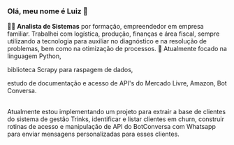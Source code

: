 ### Olá, meu nome é Luiz 👋

👨‍💼 **Analista de Sistemas** por formação, empreendedor em empresa familiar. Trabalhei com logística, produção, finanças e área fiscal, sempre utilizando a tecnologia para auxiliar no diagnóstico e na resolução de problemas, bem como na otimização de processos.
🚀 Atualmente focado na linguagem Python, <p>
  biblioteca Scrapy para raspagem de dados, <p>
  estudo de documentação e acesso de API's do Mercado Livre, Amazon, Bot Conversa.<br><br>

  Atualmente estou implementando um projeto para extrair a base de clientes do sistema de gestão Trinks, identificar e listar clientes em churn, 
  construir rotinas de acesso e manipulação de API do BotConversa com Whatsapp para enviar mensagens personalizadas para esses clientes. 


